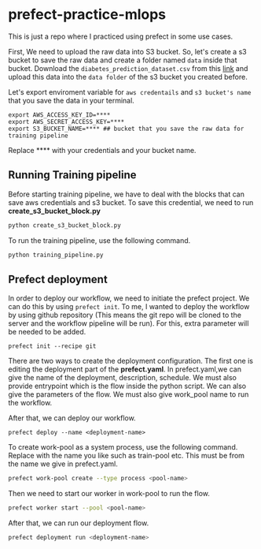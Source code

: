# prefect-practice-mlops
This is just a repo where I practiced using prefect in some use cases.


First, We need to upload the raw data into S3 bucket. So, let's create a s3 bucket to save the raw data and create a folder named `data` inside that bucket. Download the `diabetes_prediction_dataset.csv` from this [link](https://www.kaggle.com/datasets/iammustafatz/diabetes-prediction-dataset?select=diabetes_prediction_dataset.csv) and  upload this data into the `data folder` of the s3 bucket you created before. 

Let's export enviroment variable for `aws credentails` and `s3 bucket's name` that you save the data in your terminal.
```shell
export AWS_ACCESS_KEY_ID=****
export AWS_SECRET_ACCESS_KEY=****
export S3_BUCKET_NAME=**** ## bucket that you save the raw data for training pipeline
```
Replace **** with your credentials and your bucket name.

## Running Training pipeline

Before starting training pipeline, we have to deal with the blocks that can save aws credentials and s3 bucket. To save this credential, we need to run **create_s3_bucket_block.py**
```bash
python create_s3_bucket_block.py
```

To run the training pipeline, use the following command.
```bash
python training_pipeline.py
```

## Prefect deployment

In order to deploy our workflow, we need to initiate the prefect project. We can do this by using `prefect init`.  To me, I wanted to deploy the workflow by using github repository (This means the git repo will be cloned to the server and the workflow pipeline will be run). For this, extra parameter will be needed to be added.
```
prefect init --recipe git
```

There are two ways to create the deployment configuration. The first one is editing the deployment part of the **prefect.yaml**. In prefect.yaml,we can give the name of the deployment, description, schedule. We must also provide entrypoint which is the flow inside the python script. We can also give the parameters of the flow. We must also give work_pool name to run the workflow.

After that, we can deploy our workflow.
```
prefect deploy --name <deployment-name>
```

To create work-pool as a system process, use the following command. Replace <pool-name> with the name you like such as train-pool etc. This <pool-name> must be from the name we give in prefect.yaml.
```bash
prefect work-pool create --type process <pool-name>
```

Then we need to start our worker in work-pool to run the flow.
```bash
prefect worker start --pool <pool-name>
```

After that, we can run our deployment flow.
```bash
prefect deployment run <deployment-name>